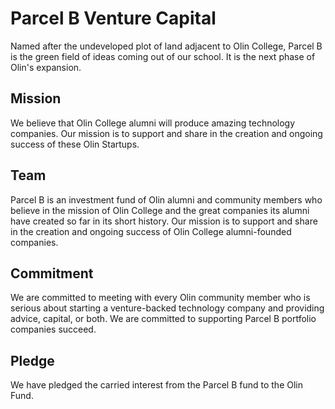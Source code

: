 # Parcel B Venture Capital
Named after the undeveloped plot of land adjacent to Olin College, Parcel B is the green field of ideas coming out of our school. It is the next phase of Olin's expansion.

## Mission
We believe that Olin College alumni will produce amazing technology companies. Our mission is to support and share in the creation and ongoing success of these Olin Startups.

## Team
Parcel B is an investment fund of Olin alumni and community members who believe in the mission of Olin College and the great companies its alumni have created so far in its short history. Our mission is to support and share in the creation and ongoing success of Olin College alumni-founded companies.

## Commitment
We are committed to meeting with every Olin community member who is serious about starting a venture-backed technology company and providing advice, capital, or both. We are committed to supporting Parcel B portfolio companies succeed.

## Pledge
We have pledged the carried interest from the Parcel B fund to the Olin Fund.
